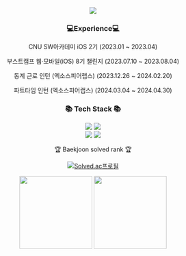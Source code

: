 <div align=center>
	<img src="https://capsule-render.vercel.app/api?type=waving&color=auto&height=200&section=header&text=MoonGoon's%20Github!&fontSize=85" />	
</div>
<div align=center>
	<h3>💻Experience💻</h3>
	CNU SW아카데미 iOS 2기 (2023.01 ~ 2023.04)<p/>
	부스트캠프 웹·모바일(iOS) 8기 챌린지 (2023.07.10 ~ 2023.08.04)<p/>
	동계 근로 인턴 (엑소스피어랩스) (2023.12.26 ~ 2024.02.20)<p/>
	파트타임 인턴 (엑소스피어랩스) (2024.03.04 ~ 2024.04.30)
</div>
<div align=center>
	<h3>📚 Tech Stack 📚</h3>
	<div align="center">
	<p>
	  <img src="https://img.shields.io/badge/Swift-F05138?style=flat-square&logo=Swift&logoColor=white"/>
	  <img src="https://img.shields.io/badge/Python-3776AB?style=flat-square&logo=Python&logoColor=white"/>
	<br>
	  <img src="https://img.shields.io/badge/github-181717?style=for-the-badge&logo=github&logoColor=white">
  	  <img src="https://img.shields.io/badge/git-F05032?style=for-the-badge&logo=git&logoColor=white">
	</p>
</div>
</div>


<div align=center>
	<p>🏆 Baekjoon solved rank 🏆</p>
	
[![Solved.ac프로필](http://mazassumnida.wtf/api/v2/generate_badge?boj=glass2300)](https://solved.ac/glass2300)
</div>
<div align=center>
	
<div>
<img height="170em" src="https://github-readme-stats-git-masterrstaa-rickstaa.vercel.app/api?username=MoonGoon72&show_icons=true&theme=swift" align="center" />
<img height="170em" src="https://github-readme-stats-git-masterrstaa-rickstaa.vercel.app/api/top-langs?username=MoonGoon72&show_icons=true&locale=en&layout=compact&hide=jupyter%20notebook&theme=swift" align="center" />
</div>
